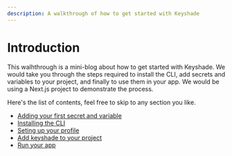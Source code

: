 ```yaml
---
description: A walkthrough of how to get started with Keyshade
---
```


# Introduction

This walhthrough is a mini-blog about how to get started with Keyshade. We would take you through the steps required to install the CLI, add secrets and variables to your project, and finally to use them in your app. We would be using a Next.js project to demonstrate the process.

Here's the list of contents, feel free to skip to any section you like.

- [Adding your first secret and variable](adding-your-first-secret-and-variable.md)
- [Installing the CLI](installing-the-cli.md)
- [Seting up your profile](setting-up-your-profile.md)
- [Add keyshade to your project](add-keyshade-to-your-project.md)
- [Run your app](run-your-app.md)

